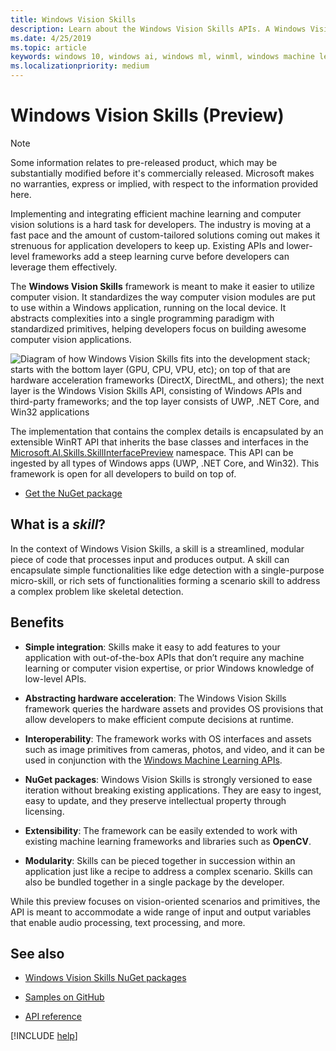 ```yaml
---
title: Windows Vision Skills
description: Learn about the Windows Vision Skills APIs. A Windows Vision Skill is a streamlined, modular piece of code that processes input and produces output.
ms.date: 4/25/2019
ms.topic: article
keywords: windows 10, windows ai, windows ml, winml, windows machine learning, windows vision skills
ms.localizationpriority: medium
---
```


# Windows Vision Skills (Preview)

> [!NOTE]
> Some information relates to pre-released product, which may be substantially modified before it's commercially released. Microsoft makes no warranties, express or implied, with respect to the information provided here.

Implementing and integrating efficient machine learning and computer vision solutions is a hard task for developers. The industry is moving at a fast pace and the amount of custom-tailored solutions coming out makes it strenuous for application developers to keep up. Existing APIs and lower-level frameworks add a steep learning curve before developers can leverage them effectively.

The **Windows Vision Skills** framework is meant to make it easier to utilize computer vision. It standardizes the way computer vision modules are put to use within a Windows application, running on the local device. It abstracts complexities into a single programming paradigm with standardized primitives, helping developers focus on building awesome computer vision applications.

![Diagram of how Windows Vision Skills fits into the development stack; starts with the bottom layer (GPU, CPU, VPU, etc); on top of that are hardware acceleration frameworks (DirectX, DirectML, and others); the next layer is the Windows Vision Skills API, consisting of Windows APIs and third-party frameworks; and the top layer consists of UWP, .NET Core, and Win32 applications](../images/vision-skills-diagram2-wide.png)

The implementation that contains the complex details is encapsulated by an extensible WinRT API that inherits the base classes and interfaces in the [Microsoft.AI.Skills.SkillInterfacePreview](/dotnet/api/microsoft.ai.skills.skillinterfacepreview) namespace. This API can be ingested by all types of Windows apps (UWP, .NET Core, and Win32). This framework is open for all developers to build on top of.

* [Get the NuGet package](https://www.nuget.org/packages/Microsoft.AI.Skills.SkillInterfacePreview/)

## What is a *skill*?

In the context of Windows Vision Skills, a skill is a streamlined, modular piece of code that processes input and produces output. A skill can encapsulate simple functionalities like edge detection with a single-purpose micro-skill, or rich sets of functionalities forming a scenario skill to address a complex problem like skeletal detection.

## Benefits

- **Simple integration**: Skills make it easy to add features to your application with out-of-the-box APIs that don’t require any machine learning or computer vision expertise, or prior Windows knowledge of low-level APIs.

- **Abstracting hardware acceleration**: The Windows Vision Skills framework queries the hardware assets and provides OS provisions that allow developers to make efficient compute decisions at runtime.

- **Interoperability**: The framework works with OS interfaces and assets such as image primitives from cameras, photos, and video, and it can be used in conjunction with the [Windows Machine Learning APIs](../windows-ml/index.md).

- **NuGet packages**: Windows Vision Skills is strongly versioned to ease iteration without breaking existing applications. They are easy to ingest, easy to update, and they preserve intellectual property through licensing.

- **Extensibility**: The framework can be easily extended to work with existing machine learning frameworks and libraries such as **OpenCV**.

- **Modularity**: Skills can be pieced together in succession within an application just like a recipe to address a complex scenario. Skills can also be bundled together in a single package by the developer.

While this preview focuses on vision-oriented scenarios and primitives, the API is meant to accommodate a wide range of input and output variables that enable audio processing, text processing, and more.

## See also

- [Windows Vision Skills NuGet packages](https://www.nuget.org/profiles/VisionSkills)

- [Samples on GitHub](https://github.com/Microsoft/WindowsVisionSkillsPreview)

- [API reference](/dotnet/api/microsoft.ai.skills.skillinterfacepreview)

[!INCLUDE [help](../includes/get-help-vision.md)]
